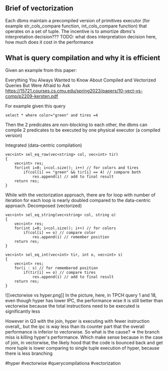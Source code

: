 ## Brief of vectorization
Each dbms maintain a precompiled version of primitives executor (for example str_cols_compare function, int_cols_compare function) that operates on a set of tuple. The incentive is to amortize dbms's interpretation decision???
TODO: what does interpretation decision here, how much does it cost in the performance
## What is query compilation and why it is efficient
Given an example from this paper:

Everything You Always Wanted to Know About Compiled and Vectorized Queries But Were Afraid to Ask https://15721.courses.cs.cmu.edu/spring2023/papers/10-vect-vs-comp/p2209-kersten.pdf

For example given this query
```
select * where color="green" and tires =4
```

Then the 2 predicates are non-blocking to each other, the dbms can compile 2 predicates to be executed by one physical executor (a compiled version)

Integrated (data-centric compilation)
```
vec<int> sel_eq_row(vec<string> col, vec<int> tir)
{
    vec<int> res;
    for(int i=0; i<col.size(); i++) // for colors and tires
        if(col[i] == "green" && tir[i] == 4) // compare both
            res.append(i) // add to final result
    return res;
}
```

While with the vectorization approach, there are for loop with number of iteration for each loop is nearly doubled compared to the data-centric approach.
Decomposed (vectorized)

```
vec<int> sel_eq_string(vec<string> col, string o)
{
    vec<int> res;
    for(int i=0; i<col.size(); i++) // for colors
        if(col[i] == o) // compare color
            res.append(i) // remember position
    return res;
}

vec<int> sel_eq_int(vec<int> tir, int o, vec<int> s)
{
    vec<int> res;
    for(i : s) // for remembered position
        if(tir[i] == o) // compare tires
            res.append(i) // add to final result
    return res;
}
```


![[vectorwise vs hyper.png]]
In the picture, here, in TPCH query 1 and 18, even though hyper has lower IPC, the performance wise it is still better than vectorwise because the total instructions need to be executed is significantly less

However in Q3 with the join, hyper is executing with fewer instruction overall,, but the ipc is way less than its counter part that the overall performance is inferior to vectorwise. So what is the cause? => the branch miss is killing hyper's performance.
Which make sense because in the case of join, in vectorwise, the likely hood that the code is bounced back and get more tuple is lower comparing to single tuple execution of hyper, because there is less branching

#hyper  #vectorwise #querycompilationa #vectorization

